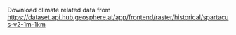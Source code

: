 Download climate related data from https://dataset.api.hub.geosphere.at/app/frontend/raster/historical/spartacus-v2-1m-1km

